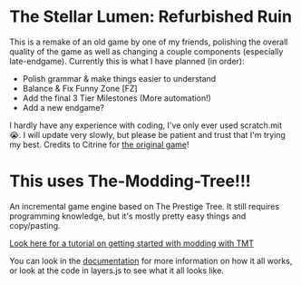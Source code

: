 # The Stellar Lumen: Refurbished Ruin

This is a remake of an old game by one of my friends, polishing the overall quality of the game as well as changing a couple components (especially late-endgame).
Currently this is what I have planned (in order):
- Polish grammar & make things easier to understand
- Balance & Fix Funny Zone [FZ]
- Add the final 3 Tier Milestones (More automation!)
- Add a new endgame?

I hardly have any experience with coding, I've only ever used scratch.mit 😭.
I will update very slowly, but please be patient and trust that I'm trying my best.
Credits to Citrine for [the original game](https://raw.githack.com/Lun4-R/The-Stellar-Lumen/bbefe40d860df7ea41515e86cc84ecfc4104f253/index.html)!

# This uses The-Modding-Tree!!!

An incremental game engine based on The Prestige Tree. It still requires programming knowledge, but it's mostly pretty easy things and copy/pasting.

[Look here for a tutorial on getting started with modding with TMT](https://github.com/Acamaeda/The-Modding-Tree/blob/master/docs/tutorials/getting-started.md)

You can look in the [documentation](https://github.com/Acamaeda/The-Modding-Tree/blob/master/docs/!general-info.md) for more information on how it all works, or look at the code in layers.js to see what it all looks like.

